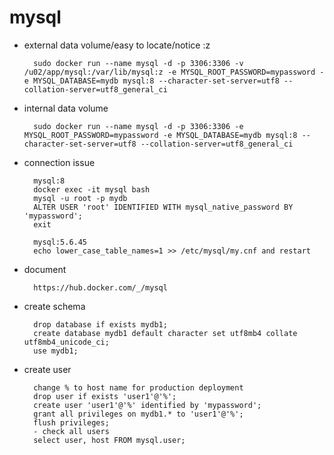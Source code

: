 
# mysql

- external data volume/easy to locate/notice :z

        sudo docker run --name mysql -d -p 3306:3306 -v /u02/app/mysql:/var/lib/mysql:z -e MYSQL_ROOT_PASSWORD=mypassword -e MYSQL_DATABASE=mydb mysql:8 --character-set-server=utf8 --collation-server=utf8_general_ci

- internal data volume

        sudo docker run --name mysql -d -p 3306:3306 -e MYSQL_ROOT_PASSWORD=mypassword -e MYSQL_DATABASE=mydb mysql:8 --character-set-server=utf8 --collation-server=utf8_general_ci

- connection issue

        mysql:8
        docker exec -it mysql bash
        mysql -u root -p mydb
        ALTER USER 'root' IDENTIFIED WITH mysql_native_password BY 'mypassword';
        exit

        mysql:5.6.45
        echo lower_case_table_names=1 >> /etc/mysql/my.cnf and restart
    
- document

        https://hub.docker.com/_/mysql
    
- create schema

        drop database if exists mydb1;
        create database mydb1 default character set utf8mb4 collate utf8mb4_unicode_ci;
        use mydb1;

- create user

        change % to host name for production deployment
        drop user if exists 'user1'@'%';
        create user 'user1'@'%' identified by 'mypassword';
        grant all privileges on mydb1.* to 'user1'@'%';
        flush privileges;
        - check all users
        select user, host FROM mysql.user;

